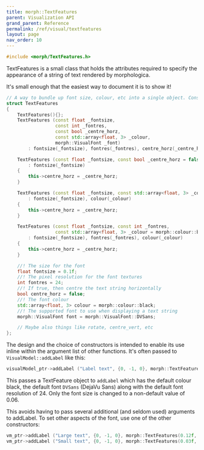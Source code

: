 ```yaml
---
title: morph::TextFeatures
parent: Visualization API
grand_parent: Reference
permalink: /ref/visual/textfeatures
layout: page
nav_order: 10
---
```

```c++
#include <morph/TextFeatures.h>
```

TextFeatures is a small class that holds the attributes required to
specify the appearance of a string of text rendered by morphologica.

It's small enough that the easiest way to document it is to show it!

```c++
// A way to bundle up font size, colour, etc into a single object. Constructors chosen for max convenience.
struct TextFeatures
{
    TextFeatures(){};
    TextFeatures (const float _fontsize,
                  const int _fontres,
                  const bool _centre_horz,
                  const std::array<float, 3> _colour,
                  morph::VisualFont _font)
        : fontsize(_fontsize), fontres(_fontres), centre_horz(_centre_horz), colour(_colour), font(_font) {}

    TextFeatures (const float _fontsize, const bool _centre_horz = false)
        : fontsize(_fontsize)
    {
        this->centre_horz = _centre_horz;
    }

    TextFeatures (const float _fontsize, const std::array<float, 3> _colour, const bool _centre_horz = false)
        : fontsize(_fontsize), colour(_colour)
    {
        this->centre_horz = _centre_horz;
    }

    TextFeatures (const float _fontsize, const int _fontres,
                  const std::array<float, 3> _colour = morph::colour::black, const bool _centre_horz = false)
        : fontsize(_fontsize), fontres(_fontres), colour(_colour)
    {
        this->centre_horz = _centre_horz;
    }

    //! The size for the font
    float fontsize = 0.1f;
    //! The pixel resolution for the font textures
    int fontres = 24;
    //! If true, then centre the text string horizontally
    bool centre_horz = false;
    //! The font colour
    std::array<float, 3> colour = morph::colour::black;
    //! The supported font to use when displaying a text string
    morph::VisualFont font = morph::VisualFont::DVSans;

    // Maybe also things like rotate, centre_vert, etc
};
```

The design and the choice of constructors is intended to enable its
use inline within the argument list of other functions. It's often
passed to `VisualModel::addLabel` like this:

```c++
visualModel_ptr->addLabel ("Label text", {0, -1, 0}, morph::TextFeatures(0.06f));
```

This passes a TextFeature object to `addLabel` which has the default
colour black, the default font `DVSans` (DejaVu Sans) along with the
default font resolution of 24. Only the font size is changed to a
non-default value of 0.06.

This avoids having to pass several additional (and seldom used)
arguments to addLabel. To set other aspects of the font, use one of
the other constructors:

```c++
vm_ptr->addLabel ("Large text", {0, -1, 0}, morph::TextFeatures(0.12f, morph::colour::crimson));
vm_ptr->addLabel ("Small text", {0, -1, 0}, morph::TextFeatures(0.03f, 48, morph::colour::springgreen));
```
